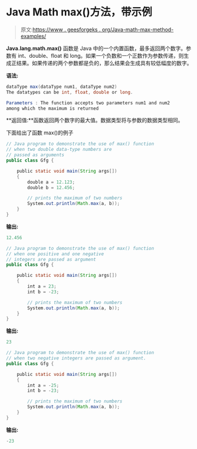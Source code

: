 # Java Math max()方法，带示例

> 原文:[https://www . geesforgeks . org/Java-math-max-method-examples/](https://www.geeksforgeeks.org/java-math-max-method-examples/)

**Java.lang.math.max()** 函数是 Java 中的一个内置函数，最多返回两个数字。参数有 int、double、float 和 long。如果一个负数和一个正数作为参数传递，则生成正结果。如果传递的两个参数都是负的，那么结果会生成具有较低幅度的数字。

**语法:**

```java
dataType max(dataType num1, dataType num2)
The datatypes can be int, float, double or long.

Parameters : The function accepts two parameters num1 and num2 
among which the maximum is returned

```

**返回值:**函数返回两个数字的最大值。数据类型将与参数的数据类型相同。

下面给出了函数 max()的例子

```java
// Java program to demonstrate the use of max() function
// when two double data-type numbers are
// passed as arguments
public class Gfg {

    public static void main(String args[])
    {
        double a = 12.123;
        double b = 12.456;

        // prints the maximum of two numbers
        System.out.println(Math.max(a, b));
    }
}
```

**输出:**

```java
12.456

```

```java
// Java program to demonstrate the use of max() function
// when one positive and one negative
// integers are passed as argument
public class Gfg {

    public static void main(String args[])
    {
        int a = 23;
        int b = -23;

        // prints the maximum of two numbers
        System.out.println(Math.max(a, b));
    }
}
```

**输出:**

```java
23

```

```java
// Java program to demonstrate the use of max() function
// when two negative integers are passed as argument.
public class Gfg {

    public static void main(String args[])
    {
        int a = -25;
        int b = -23;

        // prints the maximum of two numbers
        System.out.println(Math.max(a, b));
    }
}
```

**输出:**

```java
-23

```